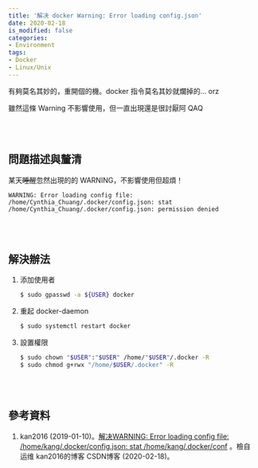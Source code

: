 ```yaml
---
title: '解决 docker Warning: Error loading config.json'
date: 2020-02-18
is_modified: false
categories:
- Environment
tags:
- Docker
- Linux/Unix
--- 
```


有夠莫名其妙的，重開個的機。docker 指令莫名其妙就爛掉的... orz
   
雖然這條 Warning 不影響使用，但一直出現還是很討厭阿 QAQ

<!--more-->
<br><br> 

## 問題描述與釐清
某天~~睡醒~~忽然出現的的 WARNING，不影響使用但超煩！
```
WARNING: Error loading config file: /home/Cynthia_Chuang/.docker/config.json: stat /home/Cynthia_Chuang/.docker/config.json: permission denied
```

<br><br> 

## 解決辦法
1. 添加使用者  
    ```bash
    $ sudo gpasswd -a ${USER} docker 
    ```
2. 重起 docker-daemon  
    ```bash
    $ sudo systemctl restart docker
    ```
3. 設置權限  
    ```bash
    $ sudo chown "$USER":"$USER" /home/"$USER"/.docker -R
    $ sudo chmod g+rwx "/home/$USER/.docker" -R
    ```
 

<br><br> 

## 參考資料 
1. kan2016 (2019-01-10)。[解决WARNING: Error loading config file: /home/kang/.docker/config.json: stat /home/kang/.docker/conf](https://blog.csdn.net/kan2016/article/details/86242571) 。檢自 运维 kan2016的博客 CSDN博客 (2020-02-18)。